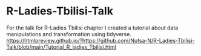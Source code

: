 # R-Ladies-Tbilisi-Talk
For the talk for R-Ladies Tbilisi chapter I created a tutorial about data manipulations and transformation using tidyverse.
https://htmlpreview.github.io/?https://github.com/Nutsa-N/R-Ladies-Tbilisi-Talk/blob/main/Tutorial_R_ladies_Tbilisi.html
